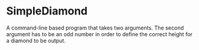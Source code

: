 # SimpleDiamond
A command-line based program that takes two arguments. The second argument has to be an odd number in order to define the correct height for a diamond to be output. 
